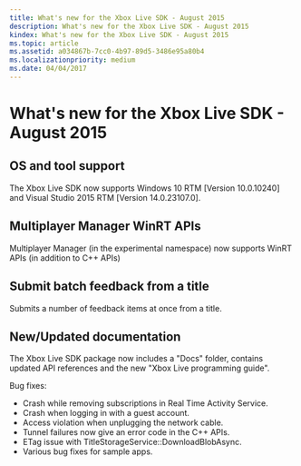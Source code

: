 ```yaml
---
title: What's new for the Xbox Live SDK - August 2015
description: What's new for the Xbox Live SDK - August 2015
kindex: What's new for the Xbox Live SDK - August 2015
ms.topic: article
ms.assetid: a034867b-7cc0-4b97-89d5-3486e95a80b4
ms.localizationpriority: medium
ms.date: 04/04/2017
---
```


# What's new for the Xbox Live SDK - August 2015


## OS and tool support

The Xbox Live SDK now supports Windows 10 RTM [Version 10.0.10240] and Visual Studio 2015 RTM [Version 14.0.23107.0].


## Multiplayer Manager WinRT APIs

Multiplayer Manager (in the experimental namespace) now supports WinRT APIs (in addition to C++ APIs)


## Submit batch feedback from a title

Submits a number of feedback items at once from a title.


## New/Updated documentation

The Xbox Live SDK package now includes a "Docs" folder, contains updated API references and the new "Xbox Live programming guide".

Bug fixes:
* Crash while removing subscriptions in Real Time Activity Service.
* Crash when logging in with a guest account.
* Access violation when unplugging the network cable.
* Tunnel failures now give an error code in the C++ APIs.
* ETag issue with TitleStorageService::DownloadBlobAsync.
* Various bug fixes for sample apps.
